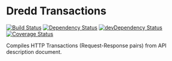 # Dredd Transactions

[![Build Status](https://travis-ci.org/apiaryio/dredd-transactions.png?branch=master)](https://travis-ci.org/apiaryio/dredd-transactions)
[![Dependency Status](https://david-dm.org/apiaryio/dredd-transactions.png)](https://david-dm.org/apiaryio/dredd-transactions)
[![devDependency Status](https://david-dm.org/apiaryio/dredd-transactions/dev-status.png)](https://david-dm.org/apiaryio/dredd-transactions#info=devDependencies)
[![Coverage Status](https://coveralls.io/repos/github/apiaryio/dredd-transactions/badge.svg?branch=master)](https://coveralls.io/github/apiaryio/dredd-transactions?branch=master)

Compiles HTTP Transactions (Request-Response pairs) from API description document.
